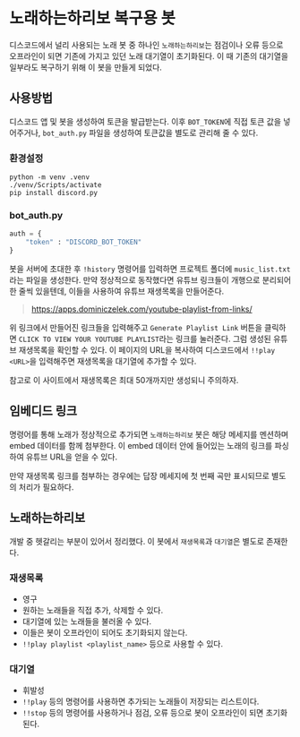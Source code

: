 # 노래하는하리보 복구용 봇

디스코드에서 널리 사용되는 노래 봇 중 하나인 `노래하는하리보`는 점검이나 오류 등으로 오프라인이 되면 기존에 가지고 있던 노래 대기열이 초기화된다. 이 때 기존의 대기열을 일부라도 복구하기 위해 이 봇을 만들게 되었다.


## 사용방법

디스코드 앱 및 봇을 생성하여 토큰을 발급받는다. 이후 `BOT_TOKEN`에 직접 토큰 값을 넣어주거나, `bot_auth.py` 파일을 생성하여 토큰값을 별도로 관리해 줄 수 있다.

### 환경설정
```
python -m venv .venv
./venv/Scripts/activate
pip install discord.py
```

### bot_auth.py
```python
auth = {
    "token" : "DISCORD_BOT_TOKEN"
}
```

봇을 서버에 초대한 후 `!history` 명령어를 입력하면 프로젝트 폴더에 `music_list.txt`라는 파일을 생성한다. 만약 정상적으로 동작했다면 유튜브 링크들이 개행으로 분리되어 한 줄씩 있을텐데, 이들을 사용하여 유튜브 재생목록을 만들어준다.

> https://apps.dominiczelek.com/youtube-playlist-from-links/

위 링크에서 만들어진 링크들을 입력해주고 `Generate Playlist Link` 버튼을 클릭하면 `CLICK TO VIEW YOUR YOUTUBE PLAYLIST`라는 링크를 눌러준다. 그럼 생성된 유튜브 재생목록을 확인할 수 있다. 이 페이지의 URL을 복사하여 디스코드에서 `!!play <URL>`을 입력해주면 재생목록을 대기열에 추가할 수 있다.

참고로 이 사이트에서 재생목록은 최대 50개까지만 생성되니 주의하자.


## 임베디드 링크

명령어를 통해 노래가 정상적으로 추가되면 `노래하는하리보` 봇은 해당 메세지를 멘션하며 embed 데이터를 함께 첨부한다. 이 embed 데이터 안에 들어있는 노래의 링크를 파싱하여 유튜브 URL을 얻을 수 있다.

만약 재생목록 링크를 첨부하는 경우에는 답장 메세지에 첫 번째 곡만 표시되므로 별도의 처리가 필요하다.


## 노래하는하리보

개발 중 헷갈리는 부분이 있어서 정리했다. 이 봇에서 `재생목록`과 `대기열`은 별도로 존재한다.

### 재생목록 
- 영구
- 원하는 노래들을 직접 추가, 삭제할 수 있다.
- 대기열에 있는 노래들을 불러올 수 있다.
- 이들은 봇이 오프라인이 되어도 초기화되지 않는다.
- `!!play playlist <playlist_name>` 등으로 사용할 수 있다.

### 대기열
- 휘발성
- `!!play` 등의 명령어를 사용하면 추가되는 노래들이 저장되는 리스트이다.
- `!!stop` 등의 명령어를 사용하거나 점검, 오류 등으로 봇이 오프라인이 되면 초기화된다.

